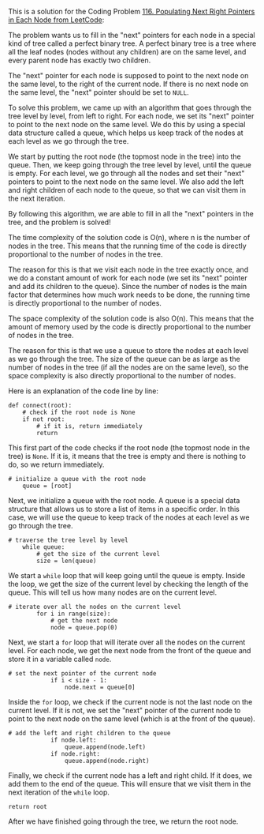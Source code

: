 This is a solution for the Coding Problem [116. Populating Next Right Pointers in Each Node from LeetCode](https://leetcode.com/problems/populating-next-right-pointers-in-each-node/description):

The problem wants us to fill in the "next" pointers for each node in a special kind of tree called a perfect binary tree. A perfect binary tree is a tree where all the leaf nodes (nodes without any children) are on the same level, and every parent node has exactly two children.

The "next" pointer for each node is supposed to point to the next node on the same level, to the right of the current node. If there is no next node on the same level, the "next" pointer should be set to `NULL`.

To solve this problem, we came up with an algorithm that goes through the tree level by level, from left to right. For each node, we set its "next" pointer to point to the next node on the same level. We do this by using a special data structure called a queue, which helps us keep track of the nodes at each level as we go through the tree.

We start by putting the root node (the topmost node in the tree) into the queue. Then, we keep going through the tree level by level, until the queue is empty. For each level, we go through all the nodes and set their "next" pointers to point to the next node on the same level. We also add the left and right children of each node to the queue, so that we can visit them in the next iteration.

By following this algorithm, we are able to fill in all the "next" pointers in the tree, and the problem is solved!

The time complexity of the solution code is O(n), where n is the number of nodes in the tree. This means that the running time of the code is directly proportional to the number of nodes in the tree.

The reason for this is that we visit each node in the tree exactly once, and we do a constant amount of work for each node (we set its "next" pointer and add its children to the queue). Since the number of nodes is the main factor that determines how much work needs to be done, the running time is directly proportional to the number of nodes.

The space complexity of the solution code is also O(n). This means that the amount of memory used by the code is directly proportional to the number of nodes in the tree.

The reason for this is that we use a queue to store the nodes at each level as we go through the tree. The size of the queue can be as large as the number of nodes in the tree (if all the nodes are on the same level), so the space complexity is also directly proportional to the number of nodes.

Here is an explanation of the code line by line:

    def connect(root):
        # check if the root node is None
        if not root:
            # if it is, return immediately
            return

This first part of the code checks if the root node (the topmost node in the tree) is `None`. If it is, it means that the tree is empty and there is nothing to do, so we return immediately.

    # initialize a queue with the root node
        queue = [root]

Next, we initialize a queue with the root node. A queue is a special data structure that allows us to store a list of items in a specific order. In this case, we will use the queue to keep track of the nodes at each level as we go through the tree.

    # traverse the tree level by level
        while queue:
            # get the size of the current level
            size = len(queue)

We start a `while` loop that will keep going until the queue is empty. Inside the loop, we get the size of the current level by checking the length of the queue. This will tell us how many nodes are on the current level.

    # iterate over all the nodes on the current level
            for i in range(size):
                # get the next node
                node = queue.pop(0)

Next, we start a `for` loop that will iterate over all the nodes on the current level. For each node, we get the next node from the front of the queue and store it in a variable called `node`.

    # set the next pointer of the current node
                if i < size - 1:
                    node.next = queue[0]

Inside the `for` loop, we check if the current node is not the last node on the current level. If it is not, we set the "next" pointer of the current node to point to the next node on the same level (which is at the front of the queue).

    # add the left and right children to the queue
                if node.left:
                    queue.append(node.left)
                if node.right:
                    queue.append(node.right)

Finally, we check if the current node has a left and right child. If it does, we add them to the end of the queue. This will ensure that we visit them in the next iteration of the `while` loop.

    return root

After we have finished going through the tree, we return the root node.
